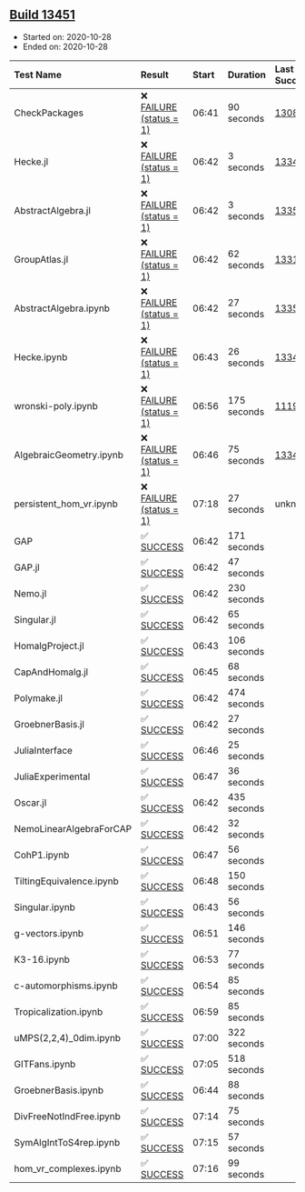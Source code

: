 ## [Build 13451](https://oscarci.mathematik.uni-kl.de/job/oscar/13451/)

* Started on: 2020-10-28
* Ended on: 2020-10-28

| Test Name    | Result | Start | Duration | Last Success | First Failure |
|:-------------|:-------|:------|:---------|:-------------|:--------------|
| CheckPackages | ❌ [FAILURE (status = 1)](https://oscarci.mathematik.uni-kl.de/job/oscar/13451/artifact/logs/build-13451/CheckPackages.log) | 06:41 | 90 seconds | [13085](https://oscarci.mathematik.uni-kl.de/job/oscar/13085/) | [13086](https://oscarci.mathematik.uni-kl.de/job/oscar/13086/) |
| Hecke.jl | ❌ [FAILURE (status = 1)](https://oscarci.mathematik.uni-kl.de/job/oscar/13451/artifact/logs/build-13451/Hecke.jl.log) | 06:42 | 3 seconds | [13341](https://oscarci.mathematik.uni-kl.de/job/oscar/13341/) | [13342](https://oscarci.mathematik.uni-kl.de/job/oscar/13342/) |
| AbstractAlgebra.jl | ❌ [FAILURE (status = 1)](https://oscarci.mathematik.uni-kl.de/job/oscar/13451/artifact/logs/build-13451/AbstractAlgebra.jl.log) | 06:42 | 3 seconds | [13355](https://oscarci.mathematik.uni-kl.de/job/oscar/13355/) | [13356](https://oscarci.mathematik.uni-kl.de/job/oscar/13356/) |
| GroupAtlas.jl | ❌ [FAILURE (status = 1)](https://oscarci.mathematik.uni-kl.de/job/oscar/13451/artifact/logs/build-13451/GroupAtlas.jl.log) | 06:42 | 62 seconds | [13311](https://oscarci.mathematik.uni-kl.de/job/oscar/13311/) | [13312](https://oscarci.mathematik.uni-kl.de/job/oscar/13312/) |
| AbstractAlgebra.ipynb | ❌ [FAILURE (status = 1)](https://oscarci.mathematik.uni-kl.de/job/oscar/13451/artifact/logs/build-13451/AbstractAlgebra.ipynb.log) | 06:42 | 27 seconds | [13355](https://oscarci.mathematik.uni-kl.de/job/oscar/13355/) | [13356](https://oscarci.mathematik.uni-kl.de/job/oscar/13356/) |
| Hecke.ipynb | ❌ [FAILURE (status = 1)](https://oscarci.mathematik.uni-kl.de/job/oscar/13451/artifact/logs/build-13451/Hecke.ipynb.log) | 06:43 | 26 seconds | [13341](https://oscarci.mathematik.uni-kl.de/job/oscar/13341/) | [13342](https://oscarci.mathematik.uni-kl.de/job/oscar/13342/) |
| wronski-poly.ipynb | ❌ [FAILURE (status = 1)](https://oscarci.mathematik.uni-kl.de/job/oscar/13451/artifact/logs/build-13451/wronski-poly.ipynb.log) | 06:56 | 175 seconds | [11192](https://oscarci.mathematik.uni-kl.de/job/oscar/11192/) | [11193](https://oscarci.mathematik.uni-kl.de/job/oscar/11193/) |
| AlgebraicGeometry.ipynb | ❌ [FAILURE (status = 1)](https://oscarci.mathematik.uni-kl.de/job/oscar/13451/artifact/logs/build-13451/AlgebraicGeometry.ipynb.log) | 06:46 | 75 seconds | [13341](https://oscarci.mathematik.uni-kl.de/job/oscar/13341/) | [13342](https://oscarci.mathematik.uni-kl.de/job/oscar/13342/) |
| persistent_hom_vr.ipynb | ❌ [FAILURE (status = 1)](https://oscarci.mathematik.uni-kl.de/job/oscar/13451/artifact/logs/build-13451/persistent_hom_vr.ipynb.log) | 07:18 | 27 seconds | unknown | unknown |
| GAP | ✅ [SUCCESS](https://oscarci.mathematik.uni-kl.de/job/oscar/13451/artifact/logs/build-13451/GAP.log) | 06:42 | 171 seconds |  |  |
| GAP.jl | ✅ [SUCCESS](https://oscarci.mathematik.uni-kl.de/job/oscar/13451/artifact/logs/build-13451/GAP.jl.log) | 06:42 | 47 seconds |  |  |
| Nemo.jl | ✅ [SUCCESS](https://oscarci.mathematik.uni-kl.de/job/oscar/13451/artifact/logs/build-13451/Nemo.jl.log) | 06:42 | 230 seconds |  |  |
| Singular.jl | ✅ [SUCCESS](https://oscarci.mathematik.uni-kl.de/job/oscar/13451/artifact/logs/build-13451/Singular.jl.log) | 06:42 | 65 seconds |  |  |
| HomalgProject.jl | ✅ [SUCCESS](https://oscarci.mathematik.uni-kl.de/job/oscar/13451/artifact/logs/build-13451/HomalgProject.jl.log) | 06:43 | 106 seconds |  |  |
| CapAndHomalg.jl | ✅ [SUCCESS](https://oscarci.mathematik.uni-kl.de/job/oscar/13451/artifact/logs/build-13451/CapAndHomalg.jl.log) | 06:45 | 68 seconds |  |  |
| Polymake.jl | ✅ [SUCCESS](https://oscarci.mathematik.uni-kl.de/job/oscar/13451/artifact/logs/build-13451/Polymake.jl.log) | 06:42 | 474 seconds |  |  |
| GroebnerBasis.jl | ✅ [SUCCESS](https://oscarci.mathematik.uni-kl.de/job/oscar/13451/artifact/logs/build-13451/GroebnerBasis.jl.log) | 06:42 | 27 seconds |  |  |
| JuliaInterface | ✅ [SUCCESS](https://oscarci.mathematik.uni-kl.de/job/oscar/13451/artifact/logs/build-13451/JuliaInterface.log) | 06:46 | 25 seconds |  |  |
| JuliaExperimental | ✅ [SUCCESS](https://oscarci.mathematik.uni-kl.de/job/oscar/13451/artifact/logs/build-13451/JuliaExperimental.log) | 06:47 | 36 seconds |  |  |
| Oscar.jl | ✅ [SUCCESS](https://oscarci.mathematik.uni-kl.de/job/oscar/13451/artifact/logs/build-13451/Oscar.jl.log) | 06:42 | 435 seconds |  |  |
| NemoLinearAlgebraForCAP | ✅ [SUCCESS](https://oscarci.mathematik.uni-kl.de/job/oscar/13451/artifact/logs/build-13451/NemoLinearAlgebraForCAP.log) | 06:42 | 32 seconds |  |  |
| CohP1.ipynb | ✅ [SUCCESS](https://oscarci.mathematik.uni-kl.de/job/oscar/13451/artifact/logs/build-13451/CohP1.ipynb.log) | 06:47 | 56 seconds |  |  |
| TiltingEquivalence.ipynb | ✅ [SUCCESS](https://oscarci.mathematik.uni-kl.de/job/oscar/13451/artifact/logs/build-13451/TiltingEquivalence.ipynb.log) | 06:48 | 150 seconds |  |  |
| Singular.ipynb | ✅ [SUCCESS](https://oscarci.mathematik.uni-kl.de/job/oscar/13451/artifact/logs/build-13451/Singular.ipynb.log) | 06:43 | 56 seconds |  |  |
| g-vectors.ipynb | ✅ [SUCCESS](https://oscarci.mathematik.uni-kl.de/job/oscar/13451/artifact/logs/build-13451/g-vectors.ipynb.log) | 06:51 | 146 seconds |  |  |
| K3-16.ipynb | ✅ [SUCCESS](https://oscarci.mathematik.uni-kl.de/job/oscar/13451/artifact/logs/build-13451/K3-16.ipynb.log) | 06:53 | 77 seconds |  |  |
| c-automorphisms.ipynb | ✅ [SUCCESS](https://oscarci.mathematik.uni-kl.de/job/oscar/13451/artifact/logs/build-13451/c-automorphisms.ipynb.log) | 06:54 | 85 seconds |  |  |
| Tropicalization.ipynb | ✅ [SUCCESS](https://oscarci.mathematik.uni-kl.de/job/oscar/13451/artifact/logs/build-13451/Tropicalization.ipynb.log) | 06:59 | 85 seconds |  |  |
| uMPS(2,2,4)_0dim.ipynb | ✅ [SUCCESS](https://oscarci.mathematik.uni-kl.de/job/oscar/13451/artifact/logs/build-13451/uMPS-2-2-4-_0dim.ipynb.log) | 07:00 | 322 seconds |  |  |
| GITFans.ipynb | ✅ [SUCCESS](https://oscarci.mathematik.uni-kl.de/job/oscar/13451/artifact/logs/build-13451/GITFans.ipynb.log) | 07:05 | 518 seconds |  |  |
| GroebnerBasis.ipynb | ✅ [SUCCESS](https://oscarci.mathematik.uni-kl.de/job/oscar/13451/artifact/logs/build-13451/GroebnerBasis.ipynb.log) | 06:44 | 88 seconds |  |  |
| DivFreeNotIndFree.ipynb | ✅ [SUCCESS](https://oscarci.mathematik.uni-kl.de/job/oscar/13451/artifact/logs/build-13451/DivFreeNotIndFree.ipynb.log) | 07:14 | 75 seconds |  |  |
| SymAlgIntToS4rep.ipynb | ✅ [SUCCESS](https://oscarci.mathematik.uni-kl.de/job/oscar/13451/artifact/logs/build-13451/SymAlgIntToS4rep.ipynb.log) | 07:15 | 57 seconds |  |  |
| hom_vr_complexes.ipynb | ✅ [SUCCESS](https://oscarci.mathematik.uni-kl.de/job/oscar/13451/artifact/logs/build-13451/hom_vr_complexes.ipynb.log) | 07:16 | 99 seconds |  |  |
